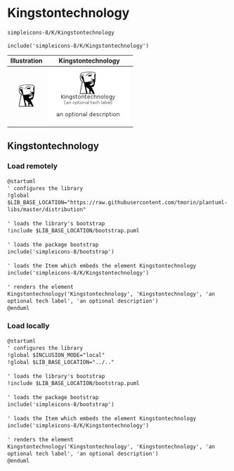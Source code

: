 # Kingstontechnology


```text
simpleicons-8/K/Kingstontechnology
```

```text
include('simpleicons-8/K/Kingstontechnology')
```



| Illustration | Kingstontechnology |
| :---: | :---: |
| ![illustration for Illustration](../../simpleicons-8/K/Kingstontechnology.png) | ![illustration for Kingstontechnology](../../simpleicons-8/K/Kingstontechnology.Local.png) |




## Kingstontechnology

### Load remotely
```plantuml
@startuml
' configures the library
!global $LIB_BASE_LOCATION="https://raw.githubusercontent.com/tmorin/plantuml-libs/master/distribution"

' loads the library's bootstrap
!include $LIB_BASE_LOCATION/bootstrap.puml

' loads the package bootstrap
include('simpleicons-8/bootstrap')

' loads the Item which embeds the element Kingstontechnology
include('simpleicons-8/K/Kingstontechnology')

' renders the element
Kingstontechnology('Kingstontechnology', 'Kingstontechnology', 'an optional tech label', 'an optional description')
@enduml
```

### Load locally
```plantuml
@startuml
' configures the library
!global $INCLUSION_MODE="local"
!global $LIB_BASE_LOCATION="../.."

' loads the library's bootstrap
!include $LIB_BASE_LOCATION/bootstrap.puml

' loads the package bootstrap
include('simpleicons-8/bootstrap')

' loads the Item which embeds the element Kingstontechnology
include('simpleicons-8/K/Kingstontechnology')

' renders the element
Kingstontechnology('Kingstontechnology', 'Kingstontechnology', 'an optional tech label', 'an optional description')
@enduml
```

